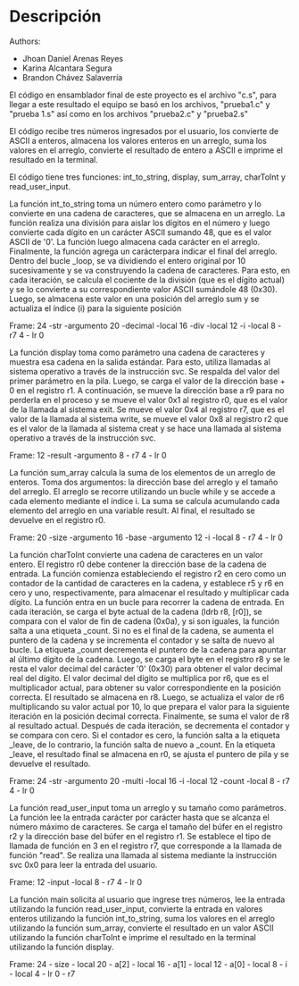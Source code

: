 # Descripción
Authors:
- Jhoan Daniel Arenas Reyes
- Karina Alcantara Segura
- Brandon Chávez Salaverría

El código en ensamblador final de este proyecto es el archivo "c.s", para llegar a este resultado el equipo se basó en los archivos, "prueba1.c" y "prueba 1.s" así como en los archivos "prueba2.c" y "prueba2.s"

El código recibe tres números ingresados por el usuario, los convierte de ASCII a enteros, almacena los valores enteros en un arreglo, suma los valores en el arreglo, convierte el resultado de entero a ASCII e imprime el resultado en la terminal.

El código tiene tres funciones: int_to_string, display, sum_array, charToInt y read_user_input.

La función int_to_string toma un número entero como parámetro y lo convierte en una cadena de caracteres, que se almacena en un arreglo. La función realiza una división para aislar los dígitos en el número y luego convierte cada dígito en un carácter ASCII sumando 48, que es el valor ASCII de '0'. La función luego almacena cada carácter en el arreglo. Finalmente, la función agrega un carácterpara indicar el final del arreglo. Dentro del bucle _loop, se va dividiendo el entero original por 10 sucesivamente y se va construyendo la cadena de caracteres. Para esto, en cada iteración, se calcula el cociente de la división (que es el dígito actual) y se lo convierte a su correspondiente valor ASCII sumándole 48 (0x30). Luego, se almacena este valor en una posición del arreglo sum y se actualiza el índice (i) para la siguiente posición

 Frame:
          24 -str       -argumento
          20 -decimal   -local
          16 -div       -local
          12 -i         -local
          8 - r7
          4 - lr
          0

La función display toma como parámetro una cadena de caracteres y muestra esa cadena en la salida estándar. Para esto, utiliza llamadas al sistema operativo a través de la instrucción svc. Se respalda del valor del primer parámetro en la pila. Luego, se carga el valor de la dirección base + 0 en el registro r1. A continuación, se mueve la dirección base a r9 para no perderla en el proceso y se mueve el valor 0x1 al registro r0, que es el valor de la llamada al sistema exit. Se mueve el valor 0x4 al registro r7, que es el valor de la llamada al sistema write, se mueve el valor 0x8 al registro r2 que es el valor de la llamada al sistema creat y se hace una llamada al sistema operativo a través de la instrucción svc.

Frame:
          12 -result     -argumento
          8 - r7
          4 - lr
          0

La función sum_array calcula la suma de los elementos de un arreglo de enteros. Toma dos argumentos: la dirección base del arreglo y el tamaño del arreglo. El arreglo se recorre utilizando un bucle while y se accede a cada elemento mediante el índice i. La suma se calcula acumulando cada elemento del arreglo en una variable result. Al final, el resultado se devuelve en el registro r0.

Frame:
          20 -size      -argumento
          16 -base      -argumento
          12 -i         -local
          8 - r7
          4 - lr
          0

La función charToInt convierte una cadena de caracteres en un valor entero. El registro r0 debe contener la dirección base de la cadena de entrada. La función comienza estableciendo el registro r2 en cero como un contador de la cantidad de caracteres en la cadena, y establece r5 y r6 en cero y uno, respectivamente, para almacenar el resultado y multiplicar cada dígito. La función entra en un bucle para recorrer la cadena de entrada. En cada iteración, se carga el byte actual de la cadena (ldrb r8, [r0]), se compara con el valor de fin de cadena (0x0a), y si son iguales, la función salta a una etiqueta _count. Si no es el final de la cadena, se aumenta el puntero de la cadena y se incrementa el contador y se salta de nuevo al bucle. La etiqueta _count decrementa el puntero de la cadena para apuntar al último dígito de la cadena. Luego, se carga el byte en el registro r8 y se le resta el valor decimal del carácter '0' (0x30) para obtener el valor decimal real del dígito.
El valor decimal del dígito se multiplica por r6, que es el multiplicador actual, para obtener su valor correspondiente en la posición correcta. El resultado se almacena en r8. Luego, se actualiza el valor de r6 multiplicando su valor actual por 10, lo que prepara el valor para la siguiente iteración en la posición decimal correcta. Finalmente, se suma el valor de r8 al resultado actual. Después de cada iteración, se decrementa el contador y se compara con cero. Si el contador es cero, la función salta a la etiqueta _leave, de lo contrario, la función salta de nuevo a _count. En la etiqueta _leave, el resultado final se almacena en r0, se ajusta el puntero de pila y se devuelve el resultado.

Frame:
          24 -str       -argumento
          20 -multi     -local
          16 -i         -local
          12 -count     -local
          8 - r7
          4 - lr
          0

La función read_user_input toma un arreglo y su tamaño como parámetros. La función lee la entrada carácter por carácter hasta que se alcanza el número máximo de caracteres. Se carga el tamaño del búfer en el registro r2 y la dirección base del búfer en el registro r1. Se establece el tipo de llamada de función en 3 en el registro r7, que corresponde a la llamada de función "read". Se realiza una llamada al sistema mediante la instrucción svc 0x0 para leer la entrada del usuario.

Frame:
          12 -input         -local
          8 - r7
          4 - lr
          0

La función main solicita al usuario que ingrese tres números, lee la entrada utilizando la función read_user_input, convierte la entrada en valores enteros utilizando la función int_to_string, suma los valores en el arreglo utilizando la función sum_array, convierte el resultado en un valor ASCII utilizando la función charToInt e imprime el resultado en la terminal utilizando la función display.

Frame: 
          24 - size        - local
          20 - a[2]        - local
          16 - a[1]        - local
          12 - a[0]        - local
          8 - i            - local
          4 - lr
          0 - r7
